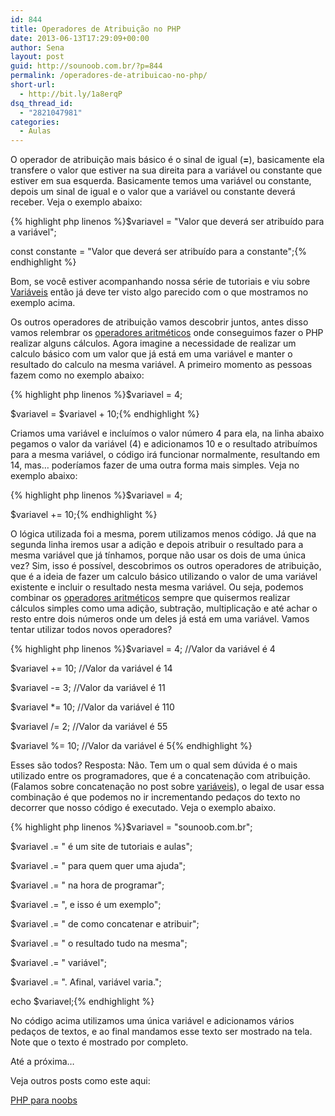 ```yaml
---
id: 844
title: Operadores de Atribuição no PHP
date: 2013-06-13T17:29:09+00:00
author: Sena
layout: post
guid: http://sounoob.com.br/?p=844
permalink: /operadores-de-atribuicao-no-php/
short-url:
  - http://bit.ly/1a8erqP
dsq_thread_id:
  - "2821047981"
categories:
  - Aulas
---
```

O operador de atribuição mais básico é o sinal de igual (**=**), basicamente ela transfere o valor que estiver na sua direita para a variável ou constante que estiver em sua esquerda. Basicamente temos uma variável ou constante, depois um sinal de igual e o valor que a variável ou constante deverá receber.<!--more--> Veja o exemplo abaixo:

{% highlight php linenos %}$variavel = "Valor que deverá ser atribuído para a variável";
  
const constante = "Valor que deverá ser atribuído para a constante";{% endhighlight %} 

Bom, se você estiver acompanhando nossa série de tutoriais e viu sobre <a title="Variáveis no PHP" href="./variaveis-php/" target="_blank">Variáveis</a> então já deve ter visto algo parecido com o que mostramos no exemplo acima.

Os outros operadores de atribuição vamos descobrir juntos, antes disso vamos relembrar os <a title="Operadores Aritméticos no PHP" href="./operadores-aritmeticos-no-php/" target="_blank">operadores aritméticos</a> onde conseguimos fazer o PHP realizar alguns cálculos. Agora imagine a necessidade de realizar um calculo básico com um valor que já está em uma variável e manter o resultado do calculo na mesma variável. A primeiro momento as pessoas fazem como no exemplo abaixo:

{% highlight php linenos %}$variavel = 4;
  
$variavel = $variavel + 10;{% endhighlight %} 

Criamos uma variável e incluímos o valor número 4 para ela, na linha abaixo pegamos o valor da variável (4) e adicionamos 10 e o resultado atribuímos para a mesma variável, o código irá funcionar normalmente, resultando em 14, mas… poderíamos fazer de uma outra forma mais simples. Veja no exemplo abaixo:

{% highlight php linenos %}$variavel = 4;
  
$variavel += 10;{% endhighlight %} 

O lógica utilizada foi a mesma, porem utilizamos menos código. Já que na segunda linha iremos usar a adição e depois atribuir o resultado para a mesma variável que já tínhamos, porque não usar os dois de uma única vez? Sim, isso é possível, descobrimos os outros operadores de atribuição, que é a ideia de fazer um calculo básico utilizando o valor de uma variável existente e incluir o resultado nesta mesma variável. Ou seja, podemos combinar os <a title="Operadores Aritméticos no PHP" href="./operadores-aritmeticos-no-php/" target="_blank">operadores aritméticos</a> sempre que quisermos realizar cálculos simples como uma adição, subtração, multiplicação e até achar o resto entre dois números onde um deles já está em uma variável. Vamos tentar utilizar todos novos operadores?

{% highlight php linenos %}$variavel = 4; //Valor da variável é 4
  
$variavel += 10; //Valor da variável é 14
  
$variavel -= 3; //Valor da variável é 11
  
$variavel *= 10; //Valor da variável é 110
  
$variavel /= 2; //Valor da variável é 55
  
$variavel %= 10; //Valor da variável é 5{% endhighlight %} 

Esses são todos? Resposta: Não. Tem um o qual sem dúvida é o mais utilizado entre os programadores, que é a concatenação com atribuição. (Falamos sobre concatenação no post sobre <a title="Variáveis no PHP" href="./variaveis-php/" target="_blank">variáveis</a>), o legal de usar essa combinação é que podemos no ir incrementando pedaços do texto no decorrer que nosso código é executado. Veja o exemplo abaixo.

{% highlight php linenos %}$variavel = "sounoob.com.br";
  
$variavel .= " é um site de tutoriais e aulas";
  
$variavel .= " para quem quer uma ajuda";
  
$variavel .= " na hora de programar";
  
$variavel .= ", e isso é um exemplo";
  
$variavel .= " de como concatenar e atribuir";
  
$variavel .= " o resultado tudo na mesma";
  
$variavel .= " variável";
  
$variavel .= ". Afinal, variável varia.";

echo $variavel;{% endhighlight %} 

No código acima utilizamos uma única variável e adicionamos vários pedaços de textos, e ao final mandamos esse texto ser mostrado na tela. Note que o texto é mostrado por completo.

Até a próxima…

Veja outros posts como este aqui:
  
[PHP para noobs](./php-para-noobs/ "PHP para Noobs")